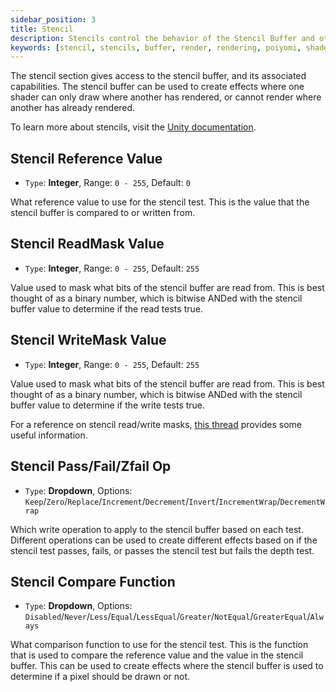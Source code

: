 ```yaml
---
sidebar_position: 3
title: Stencil
description: Stencils control the behavior of the Stencil Buffer and other associated capabilities. It is used to create effects where one shader can only draw where another has rendered, or cannot render where another has already rendered.
keywords: [stencil, stencils, buffer, render, rendering, poiyomi, shader]
---
```


The stencil section gives access to the stencil buffer, and its associated capabilities. The stencil buffer can be used to create effects where one shader can only draw where another has rendered, or cannot render where another has already rendered.

To learn more about stencils, visit the [Unity documentation](https://docs.unity3d.com/Manual/SL-Stencil.html).

## Stencil Reference Value

- `Type`: **Integer**, Range: `0 - 255`, Default: `0`

What reference value to use for the stencil test. This is the value that the stencil buffer is compared to or written from.

## Stencil ReadMask Value

- `Type`: **Integer**, Range: `0 - 255`, Default: `255`

Value used to mask what bits of the stencil buffer are read from. This is best thought of as a binary number, which is bitwise ANDed with the stencil buffer value to determine if the read tests true.

## Stencil WriteMask Value

- `Type`: **Integer**, Range: `0 - 255`, Default: `255`

Value used to mask what bits of the stencil buffer are read from. This is best thought of as a binary number, which is bitwise ANDed with the stencil buffer value to determine if the write tests true.

For a reference on stencil read/write masks, [this thread](https://old.reddit.com/r/Unity3D/comments/mz7b4h/what_does_stencil_readmask_writemask_do/gw06pie/) provides some useful information.

## Stencil Pass/Fail/Zfail Op

- `Type`: **Dropdown**, Options: `Keep`/`Zero`/`Replace`/`Increment`/`Decrement`/`Invert`/`IncrementWrap`/`DecrementWrap`

Which write operation to apply to the stencil buffer based on each test. Different operations can be used to create different effects based on if the stencil test passes, fails, or passes the stencil test but fails the depth test.

## Stencil Compare Function

- `Type`: **Dropdown**, Options: `Disabled`/`Never`/`Less`/`Equal`/`LessEqual`/`Greater`/`NotEqual`/`GreaterEqual`/`Always`

What comparison function to use for the stencil test. This is the function that is used to compare the reference value and the value in the stencil buffer. This can be used to create effects where the stencil buffer is used to determine if a pixel should be drawn or not.
